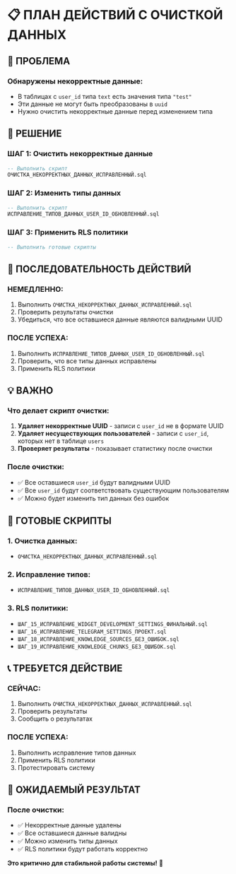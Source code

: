 # 📋 ПЛАН ДЕЙСТВИЙ С ОЧИСТКОЙ ДАННЫХ

## 🚨 ПРОБЛЕМА

### Обнаружены некорректные данные:
- В таблицах с `user_id` типа `text` есть значения типа `"test"`
- Эти данные не могут быть преобразованы в `uuid`
- Нужно очистить некорректные данные перед изменением типа

## 🔧 РЕШЕНИЕ

### ШАГ 1: Очистить некорректные данные
```sql
-- Выполнить скрипт
ОЧИСТКА_НЕКОРРЕКТНЫХ_ДАННЫХ_ИСПРАВЛЕННЫЙ.sql
```

### ШАГ 2: Изменить типы данных
```sql
-- Выполнить скрипт
ИСПРАВЛЕНИЕ_ТИПОВ_ДАННЫХ_USER_ID_ОБНОВЛЕННЫЙ.sql
```

### ШАГ 3: Применить RLS политики
```sql
-- Выполнить готовые скрипты
```

## 🎯 ПОСЛЕДОВАТЕЛЬНОСТЬ ДЕЙСТВИЙ

### НЕМЕДЛЕННО:
1. Выполнить `ОЧИСТКА_НЕКОРРЕКТНЫХ_ДАННЫХ_ИСПРАВЛЕННЫЙ.sql`
2. Проверить результаты очистки
3. Убедиться, что все оставшиеся данные являются валидными UUID

### ПОСЛЕ УСПЕХА:
1. Выполнить `ИСПРАВЛЕНИЕ_ТИПОВ_ДАННЫХ_USER_ID_ОБНОВЛЕННЫЙ.sql`
2. Проверить, что все типы данных исправлены
3. Применить RLS политики

## 💡 ВАЖНО

### **Что делает скрипт очистки:**
1. **Удаляет некорректные UUID** - записи с `user_id` не в формате UUID
2. **Удаляет несуществующих пользователей** - записи с `user_id`, которых нет в таблице `users`
3. **Проверяет результаты** - показывает статистику после очистки

### **После очистки:**
- ✅ Все оставшиеся `user_id` будут валидными UUID
- ✅ Все `user_id` будут соответствовать существующим пользователям
- ✅ Можно будет изменить тип данных без ошибок

## 🚀 ГОТОВЫЕ СКРИПТЫ

### 1. **Очистка данных:**
- `ОЧИСТКА_НЕКОРРЕКТНЫХ_ДАННЫХ_ИСПРАВЛЕННЫЙ.sql`

### 2. **Исправление типов:**
- `ИСПРАВЛЕНИЕ_ТИПОВ_ДАННЫХ_USER_ID_ОБНОВЛЕННЫЙ.sql`

### 3. **RLS политики:**
- `ШАГ_15_ИСПРАВЛЕНИЕ_WIDGET_DEVELOPMENT_SETTINGS_ФИНАЛЬНЫЙ.sql`
- `ШАГ_16_ИСПРАВЛЕНИЕ_TELEGRAM_SETTINGS_ПРОЕКТ.sql`
- `ШАГ_18_ИСПРАВЛЕНИЕ_KNOWLEDGE_SOURCES_БЕЗ_ОШИБОК.sql`
- `ШАГ_19_ИСПРАВЛЕНИЕ_KNOWLEDGE_CHUNKS_БЕЗ_ОШИБОК.sql`

## 📞 ТРЕБУЕТСЯ ДЕЙСТВИЕ

### **СЕЙЧАС:**
1. Выполнить `ОЧИСТКА_НЕКОРРЕКТНЫХ_ДАННЫХ_ИСПРАВЛЕННЫЙ.sql`
2. Проверить результаты
3. Сообщить о результатах

### **ПОСЛЕ УСПЕХА:**
1. Выполнить исправление типов данных
2. Применить RLS политики
3. Протестировать систему

## 🎯 ОЖИДАЕМЫЙ РЕЗУЛЬТАТ

### **После очистки:**
- ✅ Некорректные данные удалены
- ✅ Все оставшиеся данные валидны
- ✅ Можно изменить типы данных
- ✅ RLS политики будут работать корректно

**Это критично для стабильной работы системы!** 🚨
